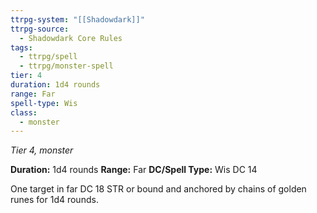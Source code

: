 ```yaml
---
ttrpg-system: "[[Shadowdark]]"
ttrpg-source:
  - Shadowdark Core Rules
tags:
  - ttrpg/spell
  - ttrpg/monster-spell
tier: 4
duration: 1d4 rounds
range: Far
spell-type: Wis
class:
  - monster
---
```

*Tier 4, monster*

**Duration:** 1d4 rounds
**Range:** Far
**DC/Spell Type:** Wis DC 14

One target in far DC 18 STR or bound and anchored by chains of golden runes for 1d4 rounds.
